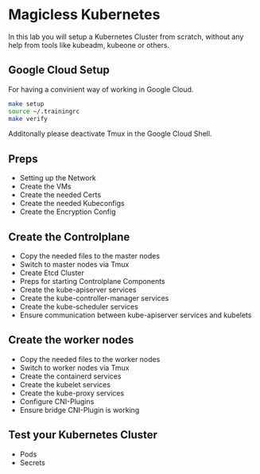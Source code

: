 # Magicless Kubernetes

In this lab you will setup a Kubernetes Cluster from scratch, without any help from tools like kubeadm, kubeone or others. 

## Google Cloud Setup

For having a convinient way of working in Google Cloud.

```bash
make setup
source ~/.trainingrc
make verify
```

Additonally please deactivate Tmux in the Google Cloud Shell.

## Preps

* Setting up the Network
* Create the VMs
* Create the needed Certs
* Create the needed Kubeconfigs
* Create the Encryption Config

## Create the Controlplane

* Copy the needed files to the master nodes
* Switch to master nodes via Tmux
* Create Etcd Cluster
* Preps for starting Controlplane Components
* Create the kube-apiserver services
* Create the kube-controller-manager services
* Create the kube-scheduler services
* Ensure communication between kube-apiserver services and kubelets

## Create the worker nodes

* Copy the needed files to the worker nodes
* Switch to worker nodes via Tmux
* Create the containerd services
* Create the kubelet services
* Create the kube-proxy services
* Configure CNI-Plugins
* Ensure bridge CNI-Plugin is working

## Test your Kubernetes Cluster

* Pods
* Secrets
